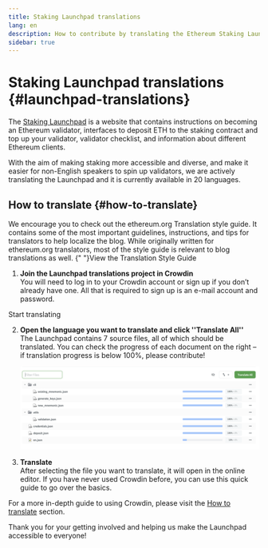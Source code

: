```yaml
---
title: Staking Launchpad translations
lang: en
description: How to contribute by translating the Ethereum Staking Launchpad
sidebar: true
---
```


# Staking Launchpad translations {#launchpad-translations}

The [Staking Launchpad](https://launchpad.ethereum.org/) is a website that contains instructions on becoming an Ethereum validator, interfaces to deposit ETH to the staking contract and top up your validator, validator checklist, and information about different Ethereum clients.

With the aim of making staking more accessible and diverse, and make it easier for non-English speakers to spin up validators, we are actively translating the Launchpad and it is currently available in 20 languages.

## How to translate {#how-to-translate}

<InfoBanner shouldCenter emoji=":light_bulb:">
  We encourage you to check out the ethereum.org Translation style guide. It contains some of the most important guidelines, instructions, and tips for translators to help localize the blog. While originally written for ethereum.org translators, most of the style guide is relevant to blog translations as well.
  {" "}<Link to="/contributing/translation-program/translators-guide/">View the Translation Style Guide</Link>
</InfoBanner>

1. **Join the Launchpad translations project in Crowdin**  
   You will need to log in to your Crowdin account or sign up if you don’t already have one. All that is required to sign up is an e-mail account and password.

<ButtonLink to="https://crowdin.com/project/ethereum-staking-launchpad/invite">
  Start translating
</ButtonLink>

2. **Open the language you want to translate and click ''Translate All''**  
   The Launchpad contains 7 source files, all of which should be translated. You can check the progress of each document on the right – if translation progress is below 100%, please contribute!

   ![Translated and untranslated files in Crowdin](./launchpad-files.png)

3. **Translate**  
   After selecting the file you want to translate, it will open in the online editor. If you have never used Crowdin before, you can use this quick guide to go over the basics.

For a more in-depth guide to using Crowdin, please visit the [How to translate](/contributing/translation-program/how-to-translate) section.

Thank you for your getting involved and helping us make the Launchpad accessible to everyone!